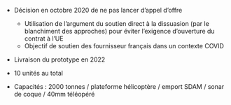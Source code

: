 - Décision en octobre 2020 de ne pas lancer d’appel d’offre
	- Utilisation de l’argument du soutien direct à la dissuasion (par le blanchiment des approches) pour éviter l’exigence d’ouverture du contrat à l’UE
	- Objectif de soutien des fournisseur français dans un contexte COVID

- Livraison du prototype en 2022
- 10 unités au total
- Capacités : 2000 tonnes / plateforme hélicoptère / emport SDAM / sonar de coque / 40mm téléopéré